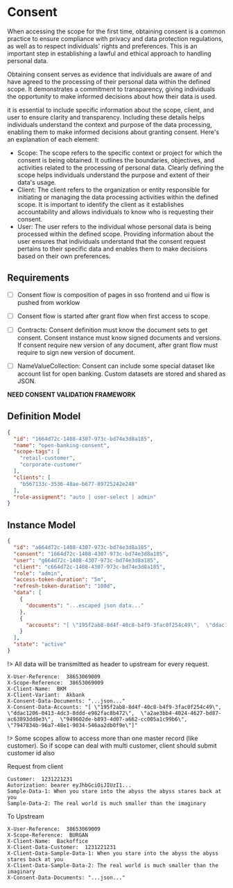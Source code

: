 # Consent

When accessing the scope for the first time, obtaining consent is a common practice to ensure compliance with privacy and data protection regulations, as well as to respect individuals' rights and preferences. This is an important step in establishing a lawful and ethical approach to handling personal data.

Obtaining consent serves as evidence that individuals are aware of and have agreed to the processing of their personal data within the defined scope. It demonstrates a commitment to transparency, giving individuals the opportunity to make informed decisions about how their data is used.

it is essential to include specific information about the scope, client, and user to ensure clarity and transparency. Including these details helps individuals understand the context and purpose of the data processing, enabling them to make informed decisions about granting consent. Here's an explanation of each element:

- Scope: The scope refers to the specific context or project for which the consent is being obtained. It outlines the boundaries, objectives, and activities related to the processing of personal data. Clearly defining the scope helps individuals understand the purpose and extent of their data's usage.
- Client: The client refers to the organization or entity responsible for initiating or managing the data processing activities within the defined scope. It is important to identify the client as it establishes accountability and allows individuals to know who is requesting their consent.
- User: The user refers to the individual whose personal data is being processed within the defined scope. Providing information about the user ensures that individuals understand that the consent request pertains to their specific data and enables them to make decisions based on their own preferences.

## Requirements

- [ ] Consent flow is composition of pages in sso frontend and ui flow is pushed from worklow
- [ ] Consent flow is started after grant flow when first access to scope.
- [ ] Contracts: Consent definition must know the document sets to get consent. Consent instance must know signed documents and versions. If consent require new version of any document, after grant flow must require to sign new version of document. 
- [ ] NameValueCollection: Consent can include some special dataset like account list for open banking. Custom datasets are stored and shared as JSON. 


**NEED CONSENT VALIDATION FRAMEWORK**

## Definition Model

```json
{
  "id": "1664d72c-1408-4307-973c-bd74e3d8a185",
  "name": "open-banking-consent",
  "scope-tags": [
    "retail-customer",
    "corporate-customer"
  ],
  "clients": [
    "b567133c-3536-48ae-b677-89725242e248"
  ],
  "role-assigment": "auto | user-select | admin"
}
```

## Instance Model

```json
{
  "id": "a664d72c-1408-4307-973c-bd74e3d8a185",
  "consent": "1664d72c-1408-4307-973c-bd74e3d8a185",
  "user": "g664d72c-1408-4307-973c-bd74e3d8a185",
  "client": "c664d72c-1408-4307-973c-bd74e3d8a185",
  "role": "admin",
  "access-token-duration": "5m",
  "refresh-token-duration": "180d",
  "data": [
    {
      "documents": "...escaped json data..."
    },
    {
      "accounts": "[ \"195f2ab8-8d4f-40c8-b4f9-3fac0f254c49\",  \"ddac1206-0413-4dc3-8ddd-e982fac8b472\",  \"a2ae3bb4-4024-4627-bd87-ac63893dd8e3\",  \"949602de-b893-4d07-a662-cc005a1c99b6\",  \"7947834b-96a7-48e1-9034-546aa2db0f9e\"]"
    }
  ],
  "state": "active"
}
```

!> All data will be transmitted as header to upstream for every request.

```http
X-User-Reference:  38653069009
X-Scope-Reference:  38653069009
X-Client-Name:  BKM
X-Client-Variant:  Akbank
X-Consent-Data-Documents: "...json..."
X-Consent-Data-Accounts: "[ \"195f2ab8-8d4f-40c8-b4f9-3fac0f254c49\",  \"ddac1206-0413-4dc3-8ddd-e982fac8b472\",  \"a2ae3bb4-4024-4627-bd87-ac63893dd8e3\",  \"949602de-b893-4d07-a662-cc005a1c99b6\",  \"7947834b-96a7-48e1-9034-546aa2db0f9e\"]"
```


!> Some scopes allow to access more than one master record (like customer). So if scope can deal with multi customer, client should submit customer id also

Request from client
```http
Customer:  1231221231
Autorization: bearer eyJhbGciOiJIUzI1...
Sample-Data-1: When you stare into the abyss the abyss stares back at you
Sample-Data-2: The real world is much smaller than the imaginary
```

To Upstream 
```http
X-User-Reference:  38653069009
X-Scope-Reference:  BURGAN
X-Client-Name:  Backoffice
X-Client-Data-Customer:  1231221231
X-Client-Data-Sample-Data-1: When you stare into the abyss the abyss stares back at you
X-Client-Data-Sample-Data-2: The real world is much smaller than the imaginary
X-Consent-Data-Documents: "...json..."
```